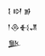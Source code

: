 <div class='block'>
<div class='line'>𒋙 𒊭 𒂊</div>
<div class='line'>𒁹𒁲𒈬𒂗</div>
<div class='line'>𒆥</div>
</div>